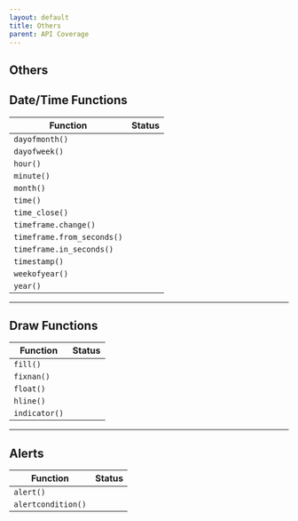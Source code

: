 ```yaml
---
layout: default
title: Others
parent: API Coverage
---
```


## Others

## Date/Time Functions

| Function                   | Status |
| -------------------------- | ------ |
| `dayofmonth()`             |        |
| `dayofweek()`              |        |
| `hour()`                   |        |
| `minute()`                 |        |
| `month()`                  |        |
| `time()`                   |        |
| `time_close()`             |        |
| `timeframe.change()`       |        |
| `timeframe.from_seconds()` |        |
| `timeframe.in_seconds()`   |        |
| `timestamp()`              |        |
| `weekofyear()`             |        |
| `year()`                   |        |

---

## Draw Functions

| Function      | Status |
| ------------- | ------ |
| `fill()`      |        |
| `fixnan()`    |        |
| `float()`     |        |
| `hline()`     |        |
| `indicator()` |        |

---

## Alerts

| Function           | Status |
| ------------------ | ------ |
| `alert()`          |        |
| `alertcondition()` |        |
